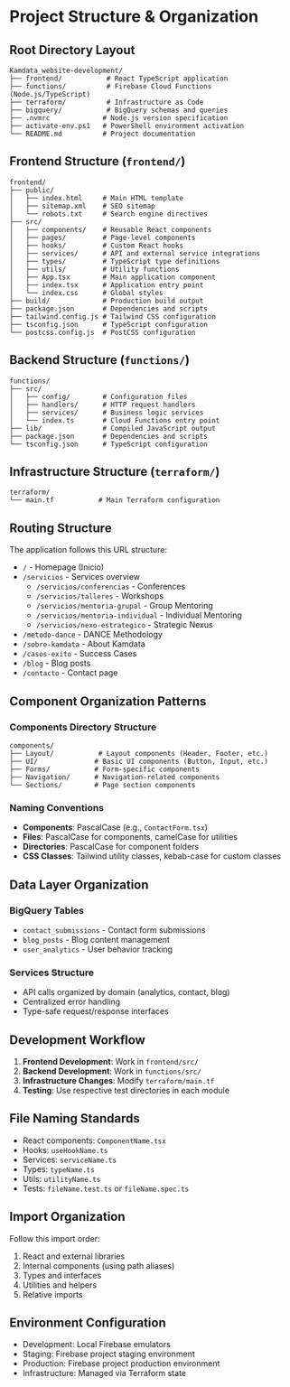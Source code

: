 # Project Structure & Organization

## Root Directory Layout

```
Kamdata_website-development/
├── frontend/           # React TypeScript application
├── functions/          # Firebase Cloud Functions (Node.js/TypeScript)
├── terraform/          # Infrastructure as Code
├── bigquery/           # BigQuery schemas and queries
├── .nvmrc             # Node.js version specification
├── activate-env.ps1   # PowerShell environment activation
└── README.md          # Project documentation
```

## Frontend Structure (`frontend/`)

```
frontend/
├── public/
│   ├── index.html     # Main HTML template
│   ├── sitemap.xml    # SEO sitemap
│   └── robots.txt     # Search engine directives
├── src/
│   ├── components/    # Reusable React components
│   ├── pages/         # Page-level components
│   ├── hooks/         # Custom React hooks
│   ├── services/      # API and external service integrations
│   ├── types/         # TypeScript type definitions
│   ├── utils/         # Utility functions
│   ├── App.tsx        # Main application component
│   ├── index.tsx      # Application entry point
│   └── index.css      # Global styles
├── build/             # Production build output
├── package.json       # Dependencies and scripts
├── tailwind.config.js # Tailwind CSS configuration
├── tsconfig.json      # TypeScript configuration
└── postcss.config.js  # PostCSS configuration
```

## Backend Structure (`functions/`)

```
functions/
├── src/
│   ├── config/        # Configuration files
│   ├── handlers/      # HTTP request handlers
│   ├── services/      # Business logic services
│   └── index.ts       # Cloud Functions entry point
├── lib/               # Compiled JavaScript output
├── package.json       # Dependencies and scripts
└── tsconfig.json      # TypeScript configuration
```

## Infrastructure Structure (`terraform/`)

```
terraform/
└── main.tf           # Main Terraform configuration
```

## Routing Structure

The application follows this URL structure:

- `/` - Homepage (Inicio)
- `/servicios` - Services overview
  - `/servicios/conferencias` - Conferences
  - `/servicios/talleres` - Workshops
  - `/servicios/mentoria-grupal` - Group Mentoring
  - `/servicios/mentoria-individual` - Individual Mentoring
  - `/servicios/nexo-estrategico` - Strategic Nexus
- `/metodo-dance` - DANCE Methodology
- `/sobre-kamdata` - About Kamdata
- `/casos-exito` - Success Cases
- `/blog` - Blog posts
- `/contacto` - Contact page

## Component Organization Patterns

### Components Directory Structure
```
components/
├── Layout/           # Layout components (Header, Footer, etc.)
├── UI/              # Basic UI components (Button, Input, etc.)
├── Forms/           # Form-specific components
├── Navigation/      # Navigation-related components
└── Sections/        # Page section components
```

### Naming Conventions

- **Components**: PascalCase (e.g., `ContactForm.tsx`)
- **Files**: PascalCase for components, camelCase for utilities
- **Directories**: PascalCase for component folders
- **CSS Classes**: Tailwind utility classes, kebab-case for custom classes

## Data Layer Organization

### BigQuery Tables
- `contact_submissions` - Contact form submissions
- `blog_posts` - Blog content management
- `user_analytics` - User behavior tracking

### Services Structure
- API calls organized by domain (analytics, contact, blog)
- Centralized error handling
- Type-safe request/response interfaces

## Development Workflow

1. **Frontend Development**: Work in `frontend/src/`
2. **Backend Development**: Work in `functions/src/`
3. **Infrastructure Changes**: Modify `terraform/main.tf`
4. **Testing**: Use respective test directories in each module

## File Naming Standards

- React components: `ComponentName.tsx`
- Hooks: `useHookName.ts`
- Services: `serviceName.ts`
- Types: `typeName.ts`
- Utils: `utilityName.ts`
- Tests: `fileName.test.ts` or `fileName.spec.ts`

## Import Organization

Follow this import order:
1. React and external libraries
2. Internal components (using path aliases)
3. Types and interfaces
4. Utilities and helpers
5. Relative imports

## Environment Configuration

- Development: Local Firebase emulators
- Staging: Firebase project staging environment
- Production: Firebase project production environment
- Infrastructure: Managed via Terraform state